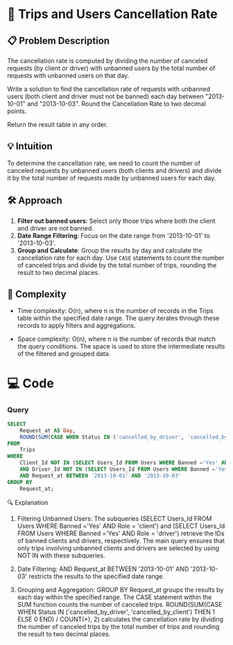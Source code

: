 # 🚖 Trips and Users Cancellation Rate

## 📋 Problem Description
The cancellation rate is computed by dividing the number of canceled requests (by client or driver) with unbanned users by the total number of requests with unbanned users on that day.

Write a solution to find the cancellation rate of requests with unbanned users (both client and driver must not be banned) each day between "2013-10-01" and "2013-10-03". Round the Cancellation Rate to two decimal points.

Return the result table in any order.

## 💡 Intuition
To determine the cancellation rate, we need to count the number of canceled requests by unbanned users (both clients and drivers) and divide it by the total number of requests made by unbanned users for each day.


## 🛠️ Approach
1. **Filter out banned users**: Select only those trips where both the client and driver are not banned.
2. **Date Range Filtering**: Focus on the date range from '2013-10-01' to '2013-10-03'.
3. **Group and Calculate**: Group the results by day and calculate the cancellation rate for each day. Use `CASE` statements to count the number of canceled trips and divide by the total number of trips, rounding the result to two decimal places.


## 🧮 Complexity
- Time complexity:
O(n), where n is the number of records in the Trips table within the specified date range. The query iterates through these records to apply filters and aggregations.

- Space complexity:
O(n), where n is the number of records that match the query conditions. The space is used to store the intermediate results of the filtered and grouped data.

# 💻 Code
### Query
```sql
SELECT
    Request_at AS Day,
    ROUND(SUM(CASE WHEN Status IN ('cancelled_by_driver', 'cancelled_by_client') THEN 1 ELSE 0 END) / COUNT(*), 2) AS 'Cancellation Rate'
FROM
    Trips
WHERE 
    Client_Id NOT IN (SELECT Users_Id FROM Users WHERE Banned ='Yes' AND Role = 'client')
    AND Driver_Id NOT IN (SELECT Users_Id FROM Users WHERE Banned ='Yes' AND Role = 'driver')
    AND Request_at BETWEEN '2013-10-01' AND '2013-10-03'
GROUP BY
    Request_at;
```

🔍 Explanation

1.  Filtering Unbanned Users:
        The subqueries (SELECT Users_Id FROM Users WHERE Banned ='Yes' AND Role = 'client') and (SELECT Users_Id FROM Users WHERE Banned ='Yes' AND Role = 'driver') retrieve the IDs of banned clients and drivers, respectively.
        The main query ensures that only trips involving unbanned clients and drivers are selected by using NOT IN with these subqueries.

2.  Date Filtering:
        AND Request_at BETWEEN '2013-10-01' AND '2013-10-03' restricts the results to the specified date range.

3.  Grouping and Aggregation:
        GROUP BY Request_at groups the results by each day within the specified range.
        The CASE statement within the SUM function counts the number of canceled trips.
        ROUND(SUM(CASE WHEN Status IN ('cancelled_by_driver', 'cancelled_by_client') THEN 1 ELSE 0 END) / COUNT(*), 2) calculates the cancellation rate by dividing the number of canceled trips by the total number of trips and rounding the result to two decimal places.
